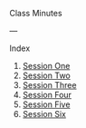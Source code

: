 Class Minutes

—

Index

1. [Session One](session-1.md)
2. [Session Two](session-2.md)
3. [Session Three](session-3.md)
4. [Session Four](session-4.md)
5. [Session Five](session-5.md)
6. [Session Six](session-6.md)
